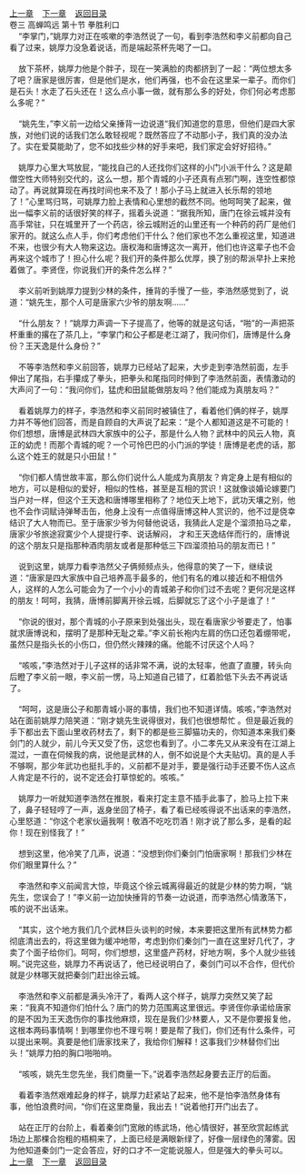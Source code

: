 
[上一章](https://github.com/xiaominghe2014/spider_book/blob/master/book/缺月梧桐/第72章.md)&nbsp;&nbsp;&nbsp;&nbsp;[下一章](https://github.com/xiaominghe2014/spider_book/blob/master/book/缺月梧桐/第74章.md)&nbsp;&nbsp;&nbsp;&nbsp;[返回目录](https://github.com/xiaominghe2014/spider_book/blob/master/book/缺月梧桐/README.md)
<br />卷三 高蝉鸣远 第十节 拳胜利口<br />&nbsp;&nbsp;&nbsp;&nbsp;“李掌门，”姚厚力对正在咳嗽的李浩然说了一句，看到李浩然和李义前都向自己看了过来，姚厚力没急着说话，而是端起茶杯先喝了一口。<br /><br />&nbsp;&nbsp;&nbsp;&nbsp;放下茶杯，姚厚力他是个胖子，现在一笑满脸的肉都挤到了一起：“两位想太多了吧？唐家是很厉害，但是他们是水，他们再强，也不会在这里呆一辈子。而你们是石头！水走了石头还在！这么点小事一做，就有那么多的好处，你们何必考虑那么多呢？”<br /><br />&nbsp;&nbsp;&nbsp;&nbsp;“姚先生，”李义前一边给父亲捶背一边说道“我们知道您的意思，但他们是四大家族，对他们说的话我们怎么敢轻视呢？既然答应了不动那小子，我们真的没办法了。实在爱莫能助了，您不如找些少林的好手来吧，我们家定会好好招待。”<br /><br />&nbsp;&nbsp;&nbsp;&nbsp;姚厚力心里大骂放屁，“能找自己的人还找你们这样的小门小派干什么？这是颠僧空性大师特别交代的，这么一想，那个青城的小子还真有点邪门啊，连空性都惊动了。再说就算现在再找时间也来不及了！那小子马上就进入长乐帮的领地了！”心里骂归骂，可姚厚力脸上表情和心里想的截然不同。他呵呵笑了起来，做出一幅李义前的话很好笑的样子，摇着头说道：“据我所知，唐门在徐云城并没有高手常驻，只在城里开了一个药店，徐云城附近的山里还有一个种药的药厂是他们家开的。就这么点人手，你们考虑他们干什么？他们家也不怎么重视这里，知道进不来，也很少有大人物来这边。唐权海和唐博这次一离开，他们也许这辈子也不会再来这个城市了！担心什么呢？我们开的条件那么优厚，换了别的帮派早扑上来抢着做了。李贤侄，你说我们开的条件怎么样？”<br /><br />&nbsp;&nbsp;&nbsp;&nbsp;李义前听到姚厚力提到少林的条件，捶背的手慢了一些，李浩然感觉到了，说道：“姚先生，那个人可是唐家六少爷的朋友啊……”<br /><br />&nbsp;&nbsp;&nbsp;&nbsp;“什么朋友？！”姚厚力声调一下子提高了，他等的就是这句话，“啪”的一声把茶杯重重的撂在了茶几上，“李掌门和公子都是老江湖了，我问你们，唐博是什么身份？王天逸是什么身份？”<br /><br />&nbsp;&nbsp;&nbsp;&nbsp;不等李浩然和李义前回答，姚厚力已经站了起来，大步走到李浩然前面，左手伸出了尾指，右手攥成了拳头，把拳头和尾指同时伸到了李浩然前面，表情激动的大声问了一句：“我问你们，猛虎和田鼠能做朋友吗？他们能成为真朋友吗？”<br /><br />&nbsp;&nbsp;&nbsp;&nbsp;看着姚厚力的样子，李浩然和李义前同时被镇住了，看着他们俩的样子，姚厚力并不等他们回答，而是自顾自的大声说了起来：“是个人都知道这是不可能的！你们想想，唐博是武林四大家族中的公子，那是什么人物？武林中的风云人物，真正的幼虎！而那个青城的呢？一个可怜巴巴的小门派的学徒！唐博是老虎的话，那么这个姓王的就是只小田鼠！”<br /><br />&nbsp;&nbsp;&nbsp;&nbsp;“你们都人情世故丰富，那么你们说什么人能成为真朋友？肯定身上是有相似的地方，可以是相似的爱好，相似的性格，甚至是互相的赏识！这就像谈婚论嫁要门当户对一样，但这个王天逸和唐博哪里相称了？地位天上地下，武功天壤之别，他也不会作词赋诗弹琴击缶，他身上没有一点值得唐博这种人赏识的，他不过是侥幸结识了大人物而已。至于唐家少爷为何替他说话，我猜此人定是个溜须拍马之辈，唐家少爷旅途寂寞少个人提提行李、说话解闷， 才和王天逸结伴而行的，唐博说的这个朋友只是指那种酒肉朋友或者是那种低三下四溜须拍马的朋友而已！”<br /><br />&nbsp;&nbsp;&nbsp;&nbsp;说到这里，姚厚力看李浩然父子俩频频点头，他得意的笑了一下，继续说道：“唐家是四大家族中自己培养高手最多的，他们有名的难以接近和不相信外人，这样的人怎么可能会为了一个小小的青城弟子和你们过不去呢？更何况是这样的朋友！呵呵，我猜，唐博前脚离开徐云城，后脚就忘了这个小子是谁了！”<br /><br />&nbsp;&nbsp;&nbsp;&nbsp;“你说的很对，那个青城的小子原来到处强出头，现在看唐家少爷要走了，怕事就求唐博说和，摆明了是那种无耻之辈。”李义前长袍内左肩的伤口还包着绷带呢，虽然只是指头长的小伤口，但仍然火辣辣的痛。他能不讨厌这个人吗？<br /><br />&nbsp;&nbsp;&nbsp;&nbsp;“咳咳，”李浩然对于儿子这样的话非常不满，说的太轻率，他直了直腰，转头向后瞪了李义前一眼，李义前一愣，马上知道自己错了，红着脸低下头去不再说话了。<br /><br />&nbsp;&nbsp;&nbsp;&nbsp;“呵呵，这是唐公子和那青城小哥的事情，我们也不知道详情。咳咳，”李浩然对站在面前姚厚力陪笑道：“刚才姚先生说得很对，我们也很想帮忙 。但是最近我的手下都出去下面山里收药材去了，剩下的都是些三脚猫功夫的，你知道本来我们秦剑门的人就少，前儿今天又受了伤，这您也看到了。小二孝先又从来没有在江湖上混过，一直在伺候我的病，说他是武林的人，倒不如说是个大夫贴切。真的是人手不够啊，那少年武功也挺扎手的，义前都不是对手，要是强行动手还要不伤人这点人肯定是不行的，说不定还会打草惊蛇的。咳咳。”<br /><br />&nbsp;&nbsp;&nbsp;&nbsp;姚厚力一听就知道李浩然在推脱，看来打定主意不插手此事了，脸马上拉下来了，鼻子轻轻哼了一声，返身坐回了椅子，看了看已经咳得说不出话来的李浩然，心里怒道：“你这个老家伙逼我啊！敬酒不吃吃罚酒！刚才说了那么多，是看的起你！现在别怪我了！”<br /><br />&nbsp;&nbsp;&nbsp;&nbsp;想到这里，他冷笑了几声，说道：“没想到你们秦剑门怕唐家啊！那我们少林在你们眼里算什么？”<br /><br />&nbsp;&nbsp;&nbsp;&nbsp;李浩然和李义前闻言大惊，毕竟这个徐云城离得最近的就是少林的势力啊，“姚先生，您误会了！”李义前一边加快捶背的节奏一边说道，而李浩然心情激荡下，咳的说不出话来。<br /><br />&nbsp;&nbsp;&nbsp;&nbsp;“其实，这个地方我们几个武林巨头谈判的时候，本来要把这里所有武林势力都彻底清出去的，将这里做为缓冲地带，考虑到你们秦剑门一直在这里好几代了，才卖了个面子给你们。呵呵，你们想想，这里盛产药材，好地方啊，多个人就少些钱啊。”说完这些，姚厚力不再说话了，他已经说明白了，秦剑门可以不合作，但代价就是少林哪天就把秦剑门赶出徐云城。<br /><br />&nbsp;&nbsp;&nbsp;&nbsp;李浩然和李义前都是满头冷汗了，看两人这个样子，姚厚力突然又笑了起来：“我真不知道你们怕什么？唐门的势力范围离这里很远。李贤侄你承诺给唐家的是不因为王天逸伤你的事找他麻烦，现在是我们少林要人，又不是你要报复他，这根本两码事情啊！到哪里你也不理亏啊！要是帮了我们，你们还有什么条件，可以提出来啊。真要是他们唐家找来了，我给你们解释！这事我们少林替你们出头！”姚厚力拍的胸口啪啪响。<br /><br />&nbsp;&nbsp;&nbsp;&nbsp;“咳咳，姚先生您先坐，我们商量一下。”说着李浩然起身要去正厅的后面。<br /><br />&nbsp;&nbsp;&nbsp;&nbsp;看着李浩然艰难起身的样子，姚厚力赶紧站了起来，他不是怕李浩然身体有事，他怕浪费时间，“你们在这里商量，我出去！”说着他打开门出去了。<br /><br />&nbsp;&nbsp;&nbsp;&nbsp;站在正厅的台阶上，看着秦剑门宽敞的练武场，他心情很好，甚至欣赏起练武场边上那棵合抱粗的梧桐来了，上面已经是满眼新绿了，好像一层绿色的薄雾。因为他知道秦剑门一定会答应，好的口才不一定能说服人，但是强大的拳头可以。 <br />
[上一章](https://github.com/xiaominghe2014/spider_book/blob/master/book/缺月梧桐/第72章.md)&nbsp;&nbsp;&nbsp;&nbsp;[下一章](https://github.com/xiaominghe2014/spider_book/blob/master/book/缺月梧桐/第74章.md)&nbsp;&nbsp;&nbsp;&nbsp;[返回目录](https://github.com/xiaominghe2014/spider_book/blob/master/book/缺月梧桐/README.md)
